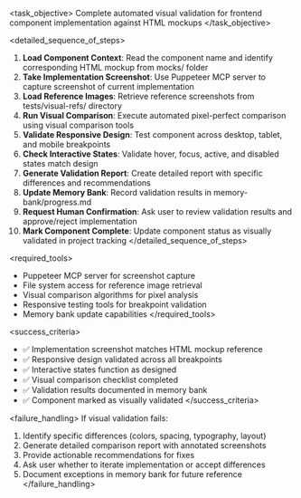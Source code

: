 <task_objective>
Complete automated visual validation for frontend component implementation against HTML mockups
</task_objective>

<detailed_sequence_of_steps>
1. **Load Component Context**: Read the component name and identify corresponding HTML mockup from mocks/ folder
2. **Take Implementation Screenshot**: Use Puppeteer MCP server to capture screenshot of current implementation
3. **Load Reference Images**: Retrieve reference screenshots from tests/visual-refs/ directory
4. **Run Visual Comparison**: Execute automated pixel-perfect comparison using visual comparison tools
5. **Validate Responsive Design**: Test component across desktop, tablet, and mobile breakpoints
6. **Check Interactive States**: Validate hover, focus, active, and disabled states match design
7. **Generate Validation Report**: Create detailed report with specific differences and recommendations
8. **Update Memory Bank**: Record validation results in memory-bank/progress.md
9. **Request Human Confirmation**: Ask user to review validation results and approve/reject implementation
10. **Mark Component Complete**: Update component status as visually validated in project tracking
</detailed_sequence_of_steps>

<required_tools>
- Puppeteer MCP server for screenshot capture
- File system access for reference image retrieval
- Visual comparison algorithms for pixel analysis
- Responsive testing tools for breakpoint validation
- Memory bank update capabilities
</required_tools>

<success_criteria>
- ✅ Implementation screenshot matches HTML mockup reference
- ✅ Responsive design validated across all breakpoints
- ✅ Interactive states function as designed
- ✅ Visual comparison checklist completed
- ✅ Validation results documented in memory bank
- ✅ Component marked as visually validated
</success_criteria>

<failure_handling>
If visual validation fails:
1. Identify specific differences (colors, spacing, typography, layout)
2. Generate detailed comparison report with annotated screenshots
3. Provide actionable recommendations for fixes
4. Ask user whether to iterate implementation or accept differences
5. Document exceptions in memory bank for future reference
</failure_handling>
